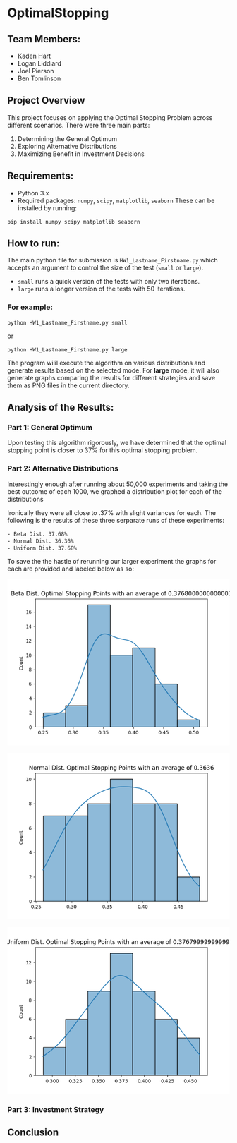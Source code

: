 # OptimalStopping

## Team Members:
* Kaden Hart
* Logan Liddiard
* Joel Pierson
* Ben Tomlinson

## Project Overview

This project focuses on applying the Optimal Stopping Problem across different scenarios. There were three main parts:
1. Determining the General Optimum
2. Exploring Alternative Distributions
3. Maximizing Benefit in Investment Decisions

## Requirements:

* Python 3.x
* Required packages: `numpy`, `scipy`, `matplotlib`, `seaborn`
These can be installed by running:
```
pip install numpy scipy matplotlib seaborn
```

## How to run:

The main python file for submission is `HW1_Lastname_Firstname.py` which accepts an argument to control the size of the test (`small` or `large`).

* `small` runs a quick version of the tests with only two iterations.
* `large` runs a longer version of the tests with 50 iterations.

### For example:
```
python HW1_Lastname_Firstname.py small
```
or
```
python HW1_Lastname_Firstname.py large
```

The program wilil execute the algorithm on various distributions and generate results based on the selected mode. For **large** mode, it will also generate graphs comparing the results for different strategies and save them as PNG files in the current directory.

## Analysis of the Results:

### Part 1: General Optimum

Upon testing this algorithm rigorously, we have determined that the optimal stopping point is closer to 37% for this optimal stopping problem.

### Part 2: Alternative Distributions

Interestingly enough after running about 50,000 experiments and taking the best outcome of each 1000, we graphed a distribution plot for each of the distributions

Ironically they were all close to .37% with slight variances for each. The following is the results of these three serparate runs of these experiments:

    - Beta Dist. 37.68%
    - Normal Dist. 36.36%
    - Uniform Dist. 37.68%

To save the the hastle of rerunning our larger experiment the graphs for each are provided and labeled below as so:

<p align="center">
  <img src="Test_beta_optimal_stopping_plot.png" alt="roadmap">
</p>
<p align="center">
  <img src="Test_normal_optimal_stopping_plot.png" alt="roadmap">
</p>
<p align="center">
  <img src="Test_uniform_optimal_stopping_plot.png" alt="roadmap">
</p>


### Part 3: Investment Strategy


## Conclusion

